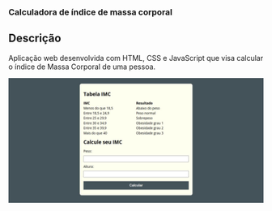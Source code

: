 ### Calculadora de índice de massa corporal

## Descrição
Aplicação web desenvolvida com HTML, CSS e JavaScript que visa calcular o índice de Massa Corporal de uma pessoa.

<img src="./assets/img/image.jpg" alt="Imagem da Aplicação"/>
